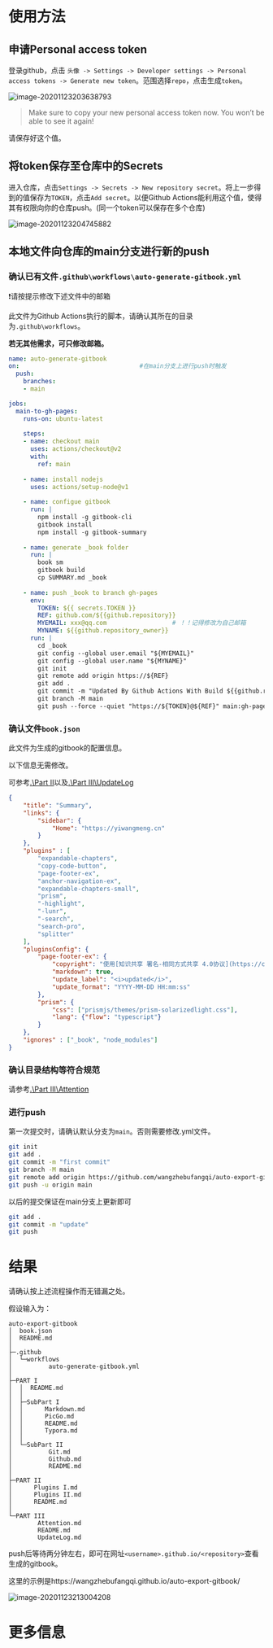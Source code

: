 # 使用方法 

## 申请Personal access token

登录github，点击 `头像 -> Settings -> Developer settings -> Personal access tokens -> Generate new token`。范围选择`repo`，点击生成`token`。

![image-20201123203638793](https://gitee.com/wangzhebufangqi/PictureBed/raw/master/image-20201123203638793.png)

> Make sure to copy your new personal access token now. You won’t be able to see it again!

请保存好这个值。

## 将token保存至仓库中的Secrets

进入仓库，点击`Settings -> Secrets -> New repository secret`。将上一步得到的值保存为`TOKEN`，点击`Add secret`。以便Github Actions能利用这个值，使得其有权限向你的仓库push。(同一个token可以保存在多个仓库)

![image-20201123204745882](https://gitee.com/wangzhebufangqi/PictureBed/raw/master/image-20201123204745882.png)

## 本地文件向仓库的main分支进行新的push

### 确认已有文件`.github\workflows\auto-generate-gitbook.yml`

❗请按提示修改下述文件中的邮箱

此文件为Github Actions执行的脚本，请确认其所在的目录为`.github\workflows`。

**若无其他需求，可只修改邮箱。**

```yaml
name: auto-generate-gitbook
on:                                 #在main分支上进行push时触发  
  push:
    branches:
    - main

jobs:
  main-to-gh-pages:
    runs-on: ubuntu-latest
        
    steps:                          
    - name: checkout main
      uses: actions/checkout@v2
      with:
        ref: main
            
    - name: install nodejs
      uses: actions/setup-node@v1
      
    - name: configue gitbook
      run: |
        npm install -g gitbook-cli          
        gitbook install
        npm install -g gitbook-summary
                
    - name: generate _book folder
      run: |
        book sm
        gitbook build
        cp SUMMARY.md _book
                
    - name: push _book to branch gh-pages 
      env:
        TOKEN: ${{ secrets.TOKEN }}
        REF: github.com/${{github.repository}}
        MYEMAIL: xxx@qq.com                  # ！！记得修改为自己邮箱
        MYNAME: ${{github.repository_owner}}          
      run: |
        cd _book
        git config --global user.email "${MYEMAIL}"
        git config --global user.name "${MYNAME}"
        git init
        git remote add origin https://${REF}
        git add . 
        git commit -m "Updated By Github Actions With Build ${{github.run_number}} of ${{github.workflow}} For Github Pages"
        git branch -M main
        git push --force --quiet "https://${TOKEN}@${REF}" main:gh-pages
```

### 确认文件`book.json`

此文件为生成的gitbook的配置信息。

以下信息无需修改。

可参考[.\Part II](https://wangzhebufangqi.github.io/auto-export-gitbook/PART%20II/)以及[.\Part III\UpdateLog](https://wangzhebufangqi.github.io/auto-export-gitbook/PART%20III/UpdateLog.html)

```json
{
	"title": "Summary",
    "links": {
        "sidebar": {
            "Home": "https://yiwangmeng.cn"
        }
    },
	"plugins" : [
		"expandable-chapters",
		"copy-code-button",
		"page-footer-ex",
		"anchor-navigation-ex",
		"expandable-chapters-small",
		"prism", 
		"-highlight",
		"-lunr", 
		"-search", 
		"search-pro",
		"splitter"
	],
	"pluginsConfig": {	
		"page-footer-ex": {
            "copyright": "使用[知识共享 署名-相同方式共享 4.0协议](https://creativecommons.org/licenses/by-sa/4.0/)发布",
            "markdown": true,
            "update_label": "<i>updated</i>",
            "update_format": "YYYY-MM-DD HH:mm:ss"
		},	
		"prism": {
			"css": ["prismjs/themes/prism-solarizedlight.css"],
			"lang": {"flow": "typescript"}
		}
	},
	"ignores" : ["_book", "node_modules"]
}
```

### 确认目录结构等符合规范

请参考[.\Part III\Attention](https://wangzhebufangqi.github.io/auto-export-gitbook/PART%20III/Attention.html)

### 进行push

第一次提交时，请确认默认分支为`main`。否则需要修改.yml文件。

```bash
git init
git add .
git commit -m "first commit"
git branch -M main
git remote add origin https://github.com/wangzhebufangqi/auto-export-gitbook.git
git push -u origin main
```

以后的提交保证在main分支上更新即可

```bash
git add .
git commit -m "update"
git push
```

# 结果

请确认按上述流程操作而无错漏之处。

假设输入为：

```
auto-export-gitbook
│  book.json
│  README.md
│
├─.github
│  └─workflows
│          auto-generate-gitbook.yml
│
├─PART I
│  │  README.md
│  │
│  ├─SubPart I
│  │      Markdown.md
│  │      PicGo.md
│  │      README.md
│  │      Typora.md
│  │
│  └─SubPart II
│          Git.md
│          Github.md
│          README.md
│
├─PART II
│      Plugins I.md
│      Plugins II.md
│      README.md
│
└─PART III
        Attention.md
        README.md
        UpdateLog.md
```

push后等待两分钟左右，即可在网址`<username>.github.io/<repository>`查看生成的gitbook。

这里的示例是https://wangzhebufangqi.github.io/auto-export-gitbook/

![image-20201123213004208](https://gitee.com/wangzhebufangqi/PictureBed/raw/master/image-20201123213004208.png)

# 更多信息

